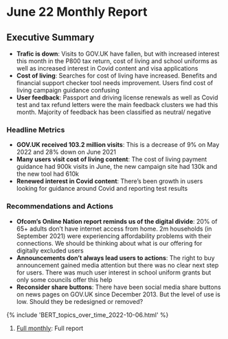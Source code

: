# June 22 Monthly Report

## Executive Summary

 - **Trafic is down**: Visits to GOV.UK have fallen, but with increased interest this month in the P800 tax return, cost of living and school uniforms as well as increased interest in Covid content and visa applications
 - **Cost of living**: Searches for cost of living have increased. Benefits and financial support checker tool needs improvement. Users find cost of living campaign guidance confusing
 - **User feedback**: Passport and driving license renewals as well as Covid test and tax refund letters were the main feedback clusters we had this month. Majority of feedback has been classified as neutral/ negative

### Headline Metrics
 - **GOV.UK received 103.2 million visits**: This is a decrease of 9% on May 2022 and 28% down on June 2021
 - **Many users visit cost of living content**: The cost of living payment guidance had 900k visits in June, the new campaign site had 130k and the new tool had 610k
 - **Renewed interest in Covid content**: There’s been growth in users looking for guidance around Covid and reporting test results

### Recommendations and Actions
 - **Ofcom’s Online Nation report reminds us of the digital divide**: 20% of 65+ adults don’t have internet access from home. 2m households (in September 2021) were experiencing affordability problems with their connections. We should be thinking about what is our offering for digitally excluded users
 - **Announcements don’t always lead users to actions**: The right to buy announcement gained media attention but there was no clear next step for users. There was much user interest in school uniform grants but only some councils offer this help
 - **Reconsider share buttons**: There have been social media share buttons on news pages on GOV.UK since December 2013. But the level of use is low. Should they be redesigned or removed?

{% include 'BERT_topics_over_time_2022-10-06.html' %}

1. [Full monthly](/202206.html): Full report


